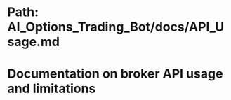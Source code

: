 # Path: AI_Options_Trading_Bot/docs/API_Usage.md
# Documentation on broker API usage and limitations
